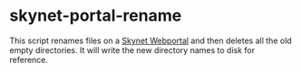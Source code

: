 # skynet-portal-rename
This script renames files on a [Skynet
Webportal](https://github.com/NebulousLabs/skynet-webportal) and then deletes
all the old empty directories. It will write the new directory names to disk for
reference.
